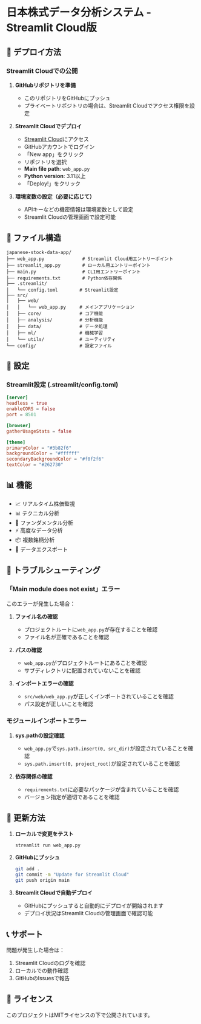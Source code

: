 # 日本株式データ分析システム - Streamlit Cloud版

## 🚀 デプロイ方法

### Streamlit Cloudでの公開

1. **GitHubリポジトリを準備**
   - このリポジトリをGitHubにプッシュ
   - プライベートリポジトリの場合は、Streamlit Cloudでアクセス権限を設定

2. **Streamlit Cloudでデプロイ**
   - [Streamlit Cloud](https://share.streamlit.io/)にアクセス
   - GitHubアカウントでログイン
   - 「New app」をクリック
   - リポジトリを選択
   - **Main file path**: `web_app.py`
   - **Python version**: 3.11以上
   - 「Deploy!」をクリック

3. **環境変数の設定（必要に応じて）**
   - APIキーなどの機密情報は環境変数として設定
   - Streamlit Cloudの管理画面で設定可能

## 📁 ファイル構造

```
japanese-stock-data-app/
├── web_app.py              # Streamlit Cloud用エントリーポイント
├── streamlit_app.py        # ローカル用エントリーポイント
├── main.py                 # CLI用エントリーポイント
├── requirements.txt        # Python依存関係
├── .streamlit/
│   └── config.toml        # Streamlit設定
├── src/
│   ├── web/
│   │   └── web_app.py     # メインアプリケーション
│   ├── core/              # コア機能
│   ├── analysis/          # 分析機能
│   ├── data/              # データ処理
│   ├── ml/                # 機械学習
│   └── utils/             # ユーティリティ
└── config/                # 設定ファイル
```

## 🔧 設定

### Streamlit設定 (.streamlit/config.toml)

```toml
[server]
headless = true
enableCORS = false
port = 8501

[browser]
gatherUsageStats = false

[theme]
primaryColor = "#3b82f6"
backgroundColor = "#ffffff"
secondaryBackgroundColor = "#f0f2f6"
textColor = "#262730"
```

## 📊 機能

- 📈 リアルタイム株価監視
- 📊 テクニカル分析
- 🏢 ファンダメンタル分析
- ⚡ 高度なデータ分析
- 📦 複数銘柄分析
- 💾 データエクスポート

## 🐛 トラブルシューティング

### 「Main module does not exist」エラー

このエラーが発生した場合：

1. **ファイル名の確認**
   - プロジェクトルートに`web_app.py`が存在することを確認
   - ファイル名が正確であることを確認

2. **パスの確認**
   - `web_app.py`がプロジェクトルートにあることを確認
   - サブディレクトリに配置されていないことを確認

3. **インポートエラーの確認**
   - `src/web/web_app.py`が正しくインポートされていることを確認
   - パス設定が正しいことを確認

### モジュールインポートエラー

1. **sys.pathの設定確認**
   - `web_app.py`で`sys.path.insert(0, src_dir)`が設定されていることを確認
   - `sys.path.insert(0, project_root)`が設定されていることを確認

2. **依存関係の確認**
   - `requirements.txt`に必要なパッケージが含まれていることを確認
   - バージョン指定が適切であることを確認

## 🔄 更新方法

1. **ローカルで変更をテスト**
   ```bash
   streamlit run web_app.py
   ```

2. **GitHubにプッシュ**
   ```bash
   git add .
   git commit -m "Update for Streamlit Cloud"
   git push origin main
   ```

3. **Streamlit Cloudで自動デプロイ**
   - GitHubにプッシュすると自動的にデプロイが開始されます
   - デプロイ状況はStreamlit Cloudの管理画面で確認可能

## 📞 サポート

問題が発生した場合は：

1. Streamlit Cloudのログを確認
2. ローカルでの動作確認
3. GitHubのIssuesで報告

## 📝 ライセンス

このプロジェクトはMITライセンスの下で公開されています。 